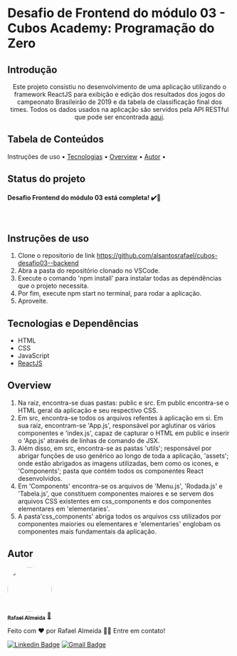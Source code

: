 Desafio de Frontend do módulo 03 - Cubos Academy: Programação do Zero
================= 

Introdução
---
<p align="center">Este projeto consistiu no desenvolvimento de uma aplicação utilizando o framework ReactJS para exibição e edição dos resultados dos jogos do campeonato 
Brasileirão de 2019 e da tabela de classificação final dos times. Todos os dados usados na aplicação são servidos pela API RESTful que
pode ser encontrada <a href="https://github.com/alsantosrafael/cubos-desafio03--backend">aqui</a>.<p>

Tabela de Conteúdos
---
<p align="center>
 <a href="#uso">Instruções de uso</a> •
 <a href="#tecnologias">Tecnologias</a> •
 <a href="#overview">Overview</a> •
 <a href="#autor">Autor</a> •
</p>

Status do projeto
---
<h4> 
	Desafio Frontend do módulo 03 está completa! ✔️🚀
</h4> <br>

Instruções de uso
---
1. Clone o repositorio de link https://github.com/alsantosrafael/cubos-desafio03--backend
2. Abra a pasta do repositório clonado no VSCode.
3. Execute o comando 'npm install' para instalar todas as depéndências que o projeto necessita.
4. Por fim, execute npm start no terminal, para rodar a aplicação.
5. Aproveite.

Tecnologias e Dependências
---
<ul>
  <li>HTML</li>
  <li>CSS</li>
  <li>JavaScript</li>
  <li><a href="https://pt-br.reactjs.org/">ReactJS</a></li>

</ul>

Overview
---
1. Na raiz, encontra-se duas pastas: public e src. Em public encontra-se o HTML geral da aplicação e seu respectivo CSS.
2. Em src, encontra-se todos os arquivos refentes à aplicação em si. Em sua raiz, encontram-se 'App.js', responsável por aglutinar os vários componentes
e 'index.js', capaz de capturar o HTML em public e inserir o 'App.js' através de linhas de comando de JSX.
3. Além disso, em src, encontra-se as pastas 'utils'; responsável por abrigar funções de uso genérico ao longo de toda a aplicação,
'assets'; onde estão abrigados as imagens utilizadas, bem como os icones, e 'Components'; pasta que contém todos os componentes React desenvolvidos.
4. Em 'Components' encontra-se os arquivos de 'Menu.js', 'Rodada.js' e 'Tabela.js', que constituem componentes maiores e se servem dos arquivos CSS existentes
em css_components e dos componentes elementares em 'elementaries'.
5. A pasta'css_components' abriga todos os arquivos css utilizados por componentes maiories ou elementares e 'elementaries' englobam os componentes mais fundamentais da aplicação.

Autor
---

<a href="https://github.com/alsantosrafael/">
 <img style="border-radius: 50%;" src="https://avatars1.githubusercontent.com/u/60659321?s=460&u=f7b85d61e01a491287fce14c7e9bc0ee74475cc8&v=4" width="100px;" alt=""/>
 <br />
 <sub><b>Rafael Almeida</b></sub></a> <a href="https://github.com/alsantosrafael" title="Github">🚀</a>


Feito com ❤️ por Rafael Almeida 👋🏽 Entre em contato!

 [![Linkedin Badge](https://img.shields.io/badge/-Rafael-blue?style=flat-square&logo=Linkedin&logoColor=white&link=https://www.linkedin.com/in/rafaalms/)](https://www.linkedin.com/in/rafaalms/) 
[![Gmail Badge](https://img.shields.io/badge/-rafael.profeng@gmail.com-c14438?style=flat-square&logo=Gmail&logoColor=white&link=mailto:rafael.profeng@gmail.com)](mailto:rafael.profeng@gmail.com)
